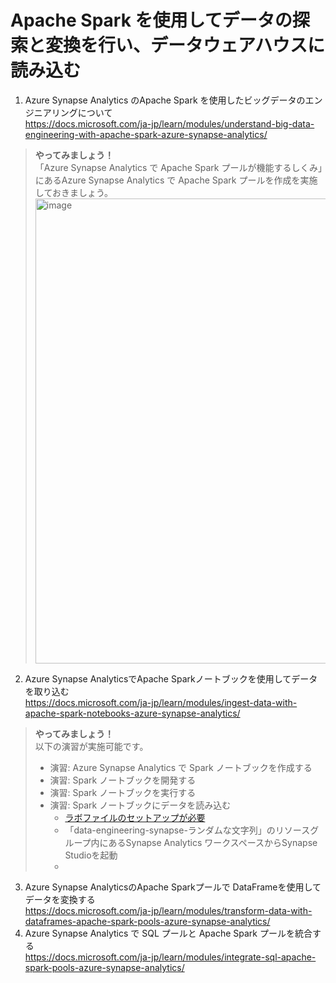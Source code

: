 # Apache Spark を使用してデータの探索と変換を行い、データウェアハウスに読み込む

1. Azure Synapse Analytics のApache Spark を使用したビッグデータのエンジニアリングについて   
https://docs.microsoft.com/ja-jp/learn/modules/understand-big-data-engineering-with-apache-spark-azure-synapse-analytics/

>**やってみましょう！** <br>
>「Azure Synapse Analytics で Apache Spark プールが機能するしくみ」にあるAzure Synapse Analytics で Apache Spark プールを作成を実施しておきましょう。   
> <img width="744" alt="image" src="https://user-images.githubusercontent.com/69043643/158170048-e405626a-1e7f-48c3-be58-2c7f6f625382.png">

2. Azure Synapse AnalyticsでApache Sparkノートブックを使用してデータを取り込む    
https://docs.microsoft.com/ja-jp/learn/modules/ingest-data-with-apache-spark-notebooks-azure-synapse-analytics/

>**やってみましょう！** <br>
>以下の演習が実施可能です。
>- 演習: Azure Synapse Analytics で Spark ノートブックを作成する
>- 演習: Spark ノートブックを開発する
>- 演習: Spark ノートブックを実行する
>- 演習: Spark ノートブックにデータを読み込む
>    - [ラボファイルのセットアップが必要](lab.md)
>    - 「data-engineering-synapse-ランダムな文字列」のリソースグループ内にあるSynapse Analytics ワークスペースからSynapse Studioを起動
>    - 
>    
>    


3. Azure Synapse AnalyticsのApache Sparkプールで DataFrameを使用してデータを変換する    
https://docs.microsoft.com/ja-jp/learn/modules/transform-data-with-dataframes-apache-spark-pools-azure-synapse-analytics/
4. Azure Synapse Analytics で SQL プールと Apache Spark プールを統合する   
https://docs.microsoft.com/ja-jp/learn/modules/integrate-sql-apache-spark-pools-azure-synapse-analytics/
